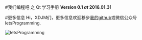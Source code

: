 #我们编程吧 之 Qt 学习手册
**Version 0.1 $at$ 2016.01.31**


#更多信息
Hi，XDJM们，更多信息欢迎移步[我的github](https://github.com/shaoguangleo)或微信公众号letsProgramming.

![letsProgramming](http://img.blog.csdn.net/20160128231400788)
